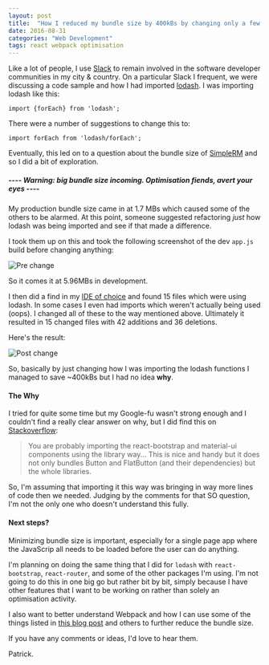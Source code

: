```yaml
---
layout: post
title:  "How I reduced my bundle size by 400kBs by changing only a few lines of code"
date: 2016-08-31
categories: "Web Development"
tags: react webpack optimisation
---
```


Like a lot of people, I use [Slack](https://slack.com/) to remain involved in the software developer communities in my city & country. On a particular Slack I frequent, we were discussing a code sample and how I had imported [lodash](https://lodash.com/). I was importing lodash like this:

`import {forEach} from 'lodash';`

There were a number of suggestions to change this to:

`import forEach from 'lodash/forEach';`

Eventually, this led on to a question about the bundle size of [SimpleRM](https://simplerm.co) and so I did a bit of exploration.

##### ---- Warning: big bundle size incoming. Optimisation fiends, avert your eyes ----
 My production bundle size came in at 1.7 MBs which caused some of the others to be alarmed. At this point, someone suggested refactoring _just_ how lodash was being imported and see if that made a difference.

I took them up on this and took the following screenshot of the dev `app.js` build before changing anything:

![Pre change](https://i.gyazo.com/2d8414e554f707c33a710afc8f413636.png)

So it comes it at 5.96MBs in development.

I then did a find in my [IDE of choice](https://www.jetbrains.com/webstorm/) and found 15 files which were using lodash. In some cases I even had imports which weren't actually being used (oops). I changed all of these to the way mentioned above. Ultimately it resulted in 15 changed files with 42 additions and 36 deletions.

Here's the result:

![Post change](https://i.gyazo.com/11076c09ed59e631a2669ac2796453bc.png)

So, basically by just changing how I was importing the lodash functions I managed to save ~400kBs but I had no idea **why**.

#### The Why

I tried for quite some time but my Google-fu wasn't strong enough and I couldn't find a really clear answer on why, but I did find this on [Stackoverflow](http://stackoverflow.com/questions/34239731/how-to-minimize-the-size-of-webpacks-bundle):
> You are probably importing the react-bootstrap and material-ui components using the library way...
This is nice and handy but it does not only bundles Button and FlatButton (and their dependencies) but the whole libraries.

So, I'm assuming that importing it this way was bringing in way more lines of code then we needed. Judging by the comments for that SO question, I'm not the only one who doesn't understand this fully.

#### Next steps?
Minimizing bundle size is important, especially for a single page app where the JavaScrip all needs to be loaded before the user can do anything.

I'm planning on doing the same thing that I did for `lodash` with `react-bootstrap`, `react-router`, and some of the other packages I'm using. I'm not going to do this in one big go but rather bit by bit, simply because I have other features that I want to be working on rather than solely an optimisation activity.

I also want to better understand Webpack and how I can use some of the things listed in [this blog post](http://moduscreate.com/optimizing-react-es6-webpack-production-build/) and others to further reduce the bundle size.

If you have any comments or ideas, I'd love to hear them.

Patrick.
